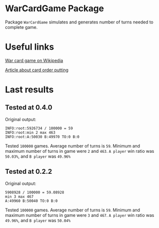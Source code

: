 # WarCardGame Package

Package `WarCardGame` simulates and generates number of turns needed to complete game.


# Useful links

[War card game on Wikipedia](https://en.wikipedia.org/wiki/War_(card_game))

[Article about card order putting](https://www.researchgate.net/publication/45928189_On_Finiteness_in_the_Card_Game_of_War)

# Last results

## Tested at 0.4.0

Original output:

    INFO:root:5926734 / 100000 = 59
    INFO:root:min 2 max 463
    INFO:root:A:50030 B:49970 TO:0 B:0


Tested `100000` games.
Average number of turns is `59`.
Minimum and maximum number of turns in game were `2` and `463`.
`A player` win ratio was `50.03%`, and `B player` was `49.96%`

## Tested at 0.2.2

Original output:

    5908928 / 100000 = 59.08928
    min 3 max 467
    A:49960 B:50040 TO:0 B:0

Tested `100000` games.
Average number of turns is `59`.
Minimum and maximum number of turns in game were `3` and `467`.
`A player` win ratio was `49.96%`, and `B player` was `50.04%`
